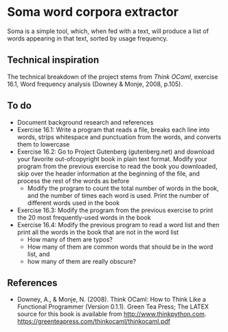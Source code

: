 # Soma word corpora extractor

Soma is a simple tool, which, when fed with a text, will produce a list of words appearing in that text,
sorted by usage frequency.

## Technical inspiration

The technical breakdown of the project stems from _Think OCaml_, exercise 16.1, Word frequency analysis (Downey & Monje, 2008, p.105).

## To do

- Document background research and references
- Exercise 16.1: Write a program that reads a file, breaks each line into words,
  strips whitespace and punctuation from the words, and converts them to
  lowercase
- Exercise 16.2: Go to Project Gutenberg (gutenberg.net) and download your
  favorite out-ofcopyright book in plain text format. Modify your program from
  the previous exercise to read the book you downloaded, skip over the header
  information at the beginning of the file, and process the rest of the words as
  before
  - Modify the program to count the total number of words in the book, and the
    number of times each word is used. Print the number of different words used
    in the book
- Exercise 16.3: Modify the program from the previous exercise to print the 20
  most frequently-used words in the book
- Exercise 16.4: Modify the previous program to read a word list and then print
  all the words in the book that are not in the word list
  - How many of them are typos?
  - How many of them are common words that should be in the word list, and
  - how many of them are really obscure?

## References

- Downey, A., & Monje, N. (2008). Think OCaml: How to Think Like a Functional Programmer (Version 0.1.1). Green Tea Press; The LATEX source for this book is available from http://www.thinkpython.com. https://greenteapress.com/thinkocaml/thinkocaml.pdf
